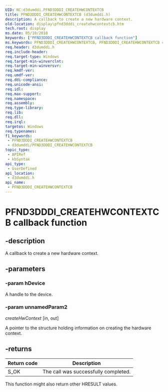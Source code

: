 ```yaml
---
UID: NC:d3dumddi.PFND3DDDI_CREATEHWCONTEXTCB
title: PFND3DDDI_CREATEHWCONTEXTCB (d3dumddi.h)
description: A callback to create a new hardware context.
old-location: display\pfnd3dddi_createhwcontextcb.htm
tech.root: display
ms.date: 05/10/2018
keywords: ["PFND3DDDI_CREATEHWCONTEXTCB callback function"]
ms.keywords: PFND3DDDI_CREATEHWCONTEXTCB, PFND3DDDI_CREATEHWCONTEXTCB callback, PFND3DDDI_CREATEHWCONTEXTCB callback function [Display Devices], d3dumddi/PFND3DDDI_CREATEHWCONTEXTCB, display.pfnd3dddi_createhwcontextcb
req.header: d3dumddi.h
req.include-header: 
req.target-type: Windows
req.target-min-winverclnt: 
req.target-min-winversvr: 
req.kmdf-ver: 
req.umdf-ver: 
req.ddi-compliance: 
req.unicode-ansi: 
req.idl: 
req.max-support: 
req.namespace: 
req.assembly: 
req.type-library: 
req.lib: 
req.dll: 
req.irql: 
targetos: Windows
req.typenames: 
f1_keywords:
 - PFND3DDDI_CREATEHWCONTEXTCB
 - d3dumddi/PFND3DDDI_CREATEHWCONTEXTCB
topic_type:
 - APIRef
 - kbSyntax
api_type:
 - UserDefined
api_location:
 - d3dumddi.h
api_name:
 - PFND3DDDI_CREATEHWCONTEXTCB
---
```


# PFND3DDDI_CREATEHWCONTEXTCB callback function


## -description

A callback to create a new hardware context.

## -parameters

### -param hDevice

A handle to the device.

### -param unnamedParam2

*createHwContext* [in, out]

A pointer to the structure holding information on creating the hardware context.

## -returns

|Return code|Description|
|--- |--- |
|S_OK|The call was successfully completed.|


This function might also return other HRESULT values.

